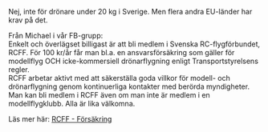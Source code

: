 Nej, inte för drönare under 20 kg i Sverige. 
Men flera andra EU-länder har krav på det.


Från Michael i vår FB-grupp:  
Enkelt och överlägset billigast är att bli medlem i Svenska RC-flygförbundet, RCFF. För 100 kr/år får man bl.a. en ansvarsförsäkring som gäller för modellflyg OCH icke-kommersiell drönarflygning enligt Transportstyrelsens regler.  
RCFF arbetar aktivt med att säkerställa goda villkor för modell- och drönarflygning genom kontinuerliga kontakter med berörda myndigheter.
Man kan bli medlem i RCFF även om man inte är medlem i en modellflygklubb. Alla är lika välkomna.

Läs mer här:
[RCFF - Försäkring](http://www.rcflyg.se/forum/cmps_index.php)
